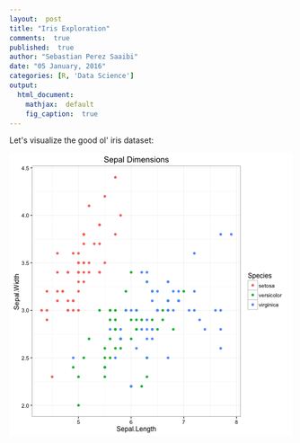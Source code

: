 ```yaml
---
layout:  post
title: "Iris Exploration"
comments:  true
published:  true
author: "Sebastian Perez Saaibi"
date: "05 January, 2016"
categories: [R, 'Data Science']
output:
  html_document:
    mathjax:  default
    fig_caption:  true
---
```



Let's visualize the good ol' iris dataset:



![plot of chunk unnamed-chunk-2](/figure/source/2016-01-05-hello-world/unnamed-chunk-2-1.png) 


